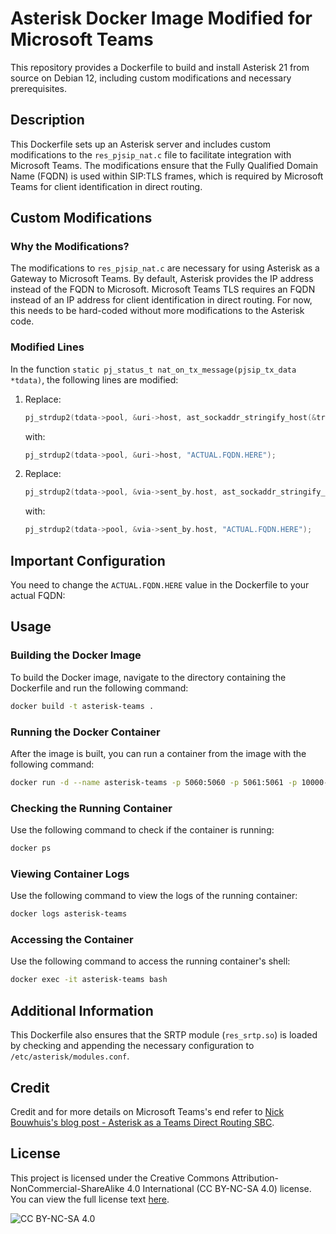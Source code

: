 # Asterisk Docker Image Modified for Microsoft Teams

This repository provides a Dockerfile to build and install Asterisk 21 from source on Debian 12, including custom modifications and necessary prerequisites.

## Description

This Dockerfile sets up an Asterisk server and includes custom modifications to the `res_pjsip_nat.c` file to facilitate integration with Microsoft Teams. The modifications ensure that the Fully Qualified Domain Name (FQDN) is used within SIP:TLS frames, which is required by Microsoft Teams for client identification in direct routing.

## Custom Modifications

### Why the Modifications?

The modifications to `res_pjsip_nat.c` are necessary for using Asterisk as a Gateway to Microsoft Teams. By default, Asterisk provides the IP address instead of the FQDN to Microsoft. Microsoft Teams TLS requires an FQDN instead of an IP address for client identification in direct routing. For now, this needs to be hard-coded without more modifications to the Asterisk code.

### Modified Lines

In the function `static pj_status_t nat_on_tx_message(pjsip_tx_data *tdata)`, the following lines are modified:

1. Replace:
   ```c
   pj_strdup2(tdata->pool, &uri->host, ast_sockaddr_stringify_host(&transport_state->external_signaling_address));
   ```
   with:
   ```c
   pj_strdup2(tdata->pool, &uri->host, "ACTUAL.FQDN.HERE");
   ```

2. Replace:
   ```c
   pj_strdup2(tdata->pool, &via->sent_by.host, ast_sockaddr_stringify_host(&transport_state->external_signaling_address));
   ```
   with:
   ```c
   pj_strdup2(tdata->pool, &via->sent_by.host, "ACTUAL.FQDN.HERE");
   ```

## Important Configuration

You need to change the `ACTUAL.FQDN.HERE` value in the Dockerfile to your actual FQDN:


## Usage

### Building the Docker Image

To build the Docker image, navigate to the directory containing the Dockerfile and run the following command:

```bash
docker build -t asterisk-teams .
```

### Running the Docker Container

After the image is built, you can run a container from the image with the following command:

```bash
docker run -d --name asterisk-teams -p 5060:5060 -p 5061:5061 -p 10000-20000:10000-20000/udp asterisk-teams
```

### Checking the Running Container

Use the following command to check if the container is running:

```bash
docker ps
```

### Viewing Container Logs

Use the following command to view the logs of the running container:

```bash
docker logs asterisk-teams
```

### Accessing the Container

Use the following command to access the running container's shell:

```bash
docker exec -it asterisk-teams bash
```

## Additional Information

This Dockerfile also ensures that the SRTP module (`res_srtp.so`) is loaded by checking and appending the necessary configuration to `/etc/asterisk/modules.conf`.

## Credit

Credit and for more details on Microsoft Teams's end refer to [Nick Bouwhuis's blog post - Asterisk as a Teams Direct Routing SBC](https://nick.bouwhuis.net/posts/2022-01-02-asterisk-as-a-teams-sbc/).

## License

This project is licensed under the Creative Commons Attribution-NonCommercial-ShareAlike 4.0 International (CC BY-NC-SA 4.0) license. You can view the full license text [here](./LICENSE).

![CC BY-NC-SA 4.0](https://licensebuttons.net/l/by-nc-sa/4.0/88x31.png)

